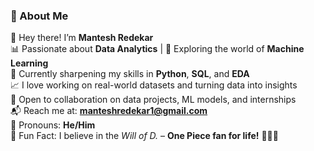 ### 🚀 About Me  
👋 Hey there! I’m **Mantesh Redekar**  
📊 Passionate about **Data Analytics** | 🤖 Exploring the world of **Machine Learning**  
🐍 Currently sharpening my skills in **Python**, **SQL**, and **EDA**  
📈 I love working on real-world datasets and turning data into insights  
🤝 Open to collaboration on data projects, ML models, and internships  
📬 Reach me at: **manteshredekar1@gmail.com**  
💬 Pronouns: **He/Him**  
🎯 Fun Fact: I believe in the *Will of D.* – **One Piece fan for life!** 🏴‍☠️👒
